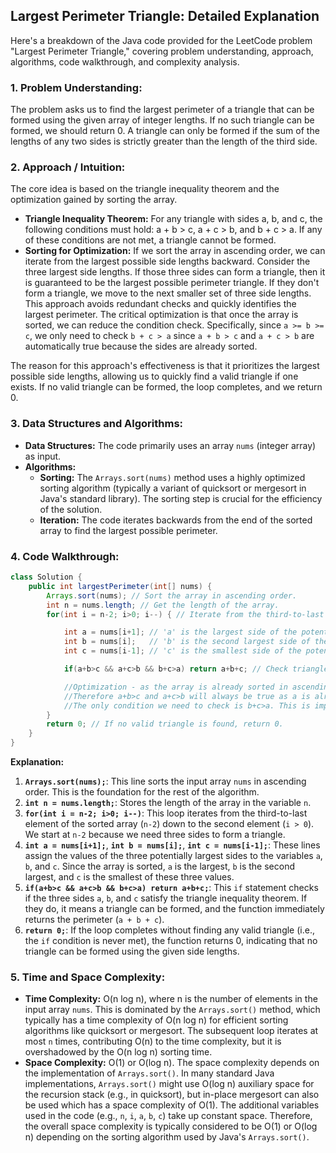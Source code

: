 ## Largest Perimeter Triangle: Detailed Explanation

Here's a breakdown of the Java code provided for the LeetCode problem "Largest Perimeter Triangle," covering problem understanding, approach, algorithms, code walkthrough, and complexity analysis.

### 1. Problem Understanding:

The problem asks us to find the largest perimeter of a triangle that can be formed using the given array of integer lengths. If no such triangle can be formed, we should return 0. A triangle can only be formed if the sum of the lengths of any two sides is strictly greater than the length of the third side.

### 2. Approach / Intuition:

The core idea is based on the triangle inequality theorem and the optimization gained by sorting the array.

*   **Triangle Inequality Theorem:**  For any triangle with sides a, b, and c, the following conditions must hold:  a + b > c, a + c > b, and b + c > a.  If any of these conditions are not met, a triangle cannot be formed.
*   **Sorting for Optimization:**  If we sort the array in ascending order, we can iterate from the largest possible side lengths backward. Consider the three largest side lengths. If those three sides can form a triangle, then it is guaranteed to be the largest possible perimeter triangle. If they don't form a triangle, we move to the next smaller set of three side lengths. This approach avoids redundant checks and quickly identifies the largest perimeter. The critical optimization is that once the array is sorted, we can reduce the condition check. Specifically, since `a >= b >= c`, we only need to check `b + c > a` since `a + b > c` and `a + c > b` are automatically true because the sides are already sorted.

The reason for this approach's effectiveness is that it prioritizes the largest possible side lengths, allowing us to quickly find a valid triangle if one exists.  If no valid triangle can be formed, the loop completes, and we return 0.

### 3. Data Structures and Algorithms:

*   **Data Structures:**  The code primarily uses an array `nums` (integer array) as input.
*   **Algorithms:**
    *   **Sorting:**  The `Arrays.sort(nums)` method uses a highly optimized sorting algorithm (typically a variant of quicksort or mergesort in Java's standard library). The sorting step is crucial for the efficiency of the solution.
    *   **Iteration:** The code iterates backwards from the end of the sorted array to find the largest possible perimeter.

### 4. Code Walkthrough:

```java
class Solution {
    public int largestPerimeter(int[] nums) {
        Arrays.sort(nums); // Sort the array in ascending order.
        int n = nums.length; // Get the length of the array.
        for(int i = n-2; i>0; i--) { // Iterate from the third-to-last element backwards.

            int a = nums[i+1]; // 'a' is the largest side of the potential triangle.
            int b = nums[i];   // 'b' is the second largest side of the potential triangle.
            int c = nums[i-1]; // 'c' is the smallest side of the potential triangle.

            if(a+b>c && a+c>b && b+c>a) return a+b+c; // Check triangle inequality. If valid, return perimeter.

            //Optimization - as the array is already sorted in ascending order, a >= b >= c
            //Therefore a+b>c and a+c>b will always be true as a is already the largest.
            //The only condition we need to check is b+c>a. This is implemented above.
        }
        return 0; // If no valid triangle is found, return 0.
    }
}
```

**Explanation:**

1.  **`Arrays.sort(nums);`**: This line sorts the input array `nums` in ascending order. This is the foundation for the rest of the algorithm.
2.  **`int n = nums.length;`**: Stores the length of the array in the variable `n`.
3.  **`for(int i = n-2; i>0; i--)`**: This loop iterates from the third-to-last element of the sorted array (`n-2`) down to the second element (`i > 0`).  We start at `n-2` because we need three sides to form a triangle.
4.  **`int a = nums[i+1];`**, **`int b = nums[i];`**, **`int c = nums[i-1];`**: These lines assign the values of the three potentially largest sides to the variables `a`, `b`, and `c`. Since the array is sorted, `a` is the largest, `b` is the second largest, and `c` is the smallest of these three values.
5.  **`if(a+b>c && a+c>b && b+c>a) return a+b+c;`**: This `if` statement checks if the three sides `a`, `b`, and `c` satisfy the triangle inequality theorem. If they do, it means a triangle can be formed, and the function immediately returns the perimeter (`a + b + c`).
6.  **`return 0;`**: If the loop completes without finding any valid triangle (i.e., the `if` condition is never met), the function returns 0, indicating that no triangle can be formed using the given side lengths.

### 5. Time and Space Complexity:

*   **Time Complexity:** O(n log n), where n is the number of elements in the input array `nums`. This is dominated by the `Arrays.sort()` method, which typically has a time complexity of O(n log n) for efficient sorting algorithms like quicksort or mergesort. The subsequent loop iterates at most `n` times, contributing O(n) to the time complexity, but it is overshadowed by the O(n log n) sorting time.
*   **Space Complexity:** O(1) or O(log n).  The space complexity depends on the implementation of `Arrays.sort()`. In many standard Java implementations, `Arrays.sort()` might use O(log n) auxiliary space for the recursion stack (e.g., in quicksort), but in-place mergesort can also be used which has a space complexity of O(1). The additional variables used in the code (e.g., `n`, `i`, `a`, `b`, `c`) take up constant space. Therefore, the overall space complexity is typically considered to be O(1) or O(log n) depending on the sorting algorithm used by Java's `Arrays.sort()`.
